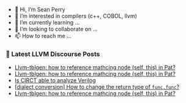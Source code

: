 - 👋 Hi, I’m Sean Perry
- 👀 I’m interested in compilers (c++, COBOL, llvm)
- 🌱 I’m currently learning ...
- 💞️ I’m looking to collaborate on ...
- 📫 How to reach me ...

<!---
s66perry/s66perry is a ✨ special ✨ repository because its `README.md` (this file) appears on your GitHub profile.
You can click the Preview link to take a look at your changes.
--->
### 📕 Latest LLVM Discourse Posts

<!-- DISCOURSE-LLVM:START -->
- [Llvm-tblgen: how to reference mathcing node &lpar;self, this&rpar; in Pat?](https://discourse.llvm.org/t/llvm-tblgen-how-to-reference-mathcing-node-self-this-in-pat/76460#post_4)
- [Llvm-tblgen: how to reference mathcing node &lpar;self, this&rpar; in Pat?](https://discourse.llvm.org/t/llvm-tblgen-how-to-reference-mathcing-node-self-this-in-pat/76460#post_3)
- [Is CIRCT able to analyze Verilog](https://discourse.llvm.org/t/is-circt-able-to-analyze-verilog/66281?page=3#post_47)
- [[dialect conversion] How to change the return type of `func.func`?](https://discourse.llvm.org/t/dialect-conversion-how-to-change-the-return-type-of-func-func/76419#post_5)
- [Llvm-tblgen: how to reference mathcing node &lpar;self, this&rpar; in Pat?](https://discourse.llvm.org/t/llvm-tblgen-how-to-reference-mathcing-node-self-this-in-pat/76460#post_2)
<!-- DISCOURSE-LLVM:END -->
